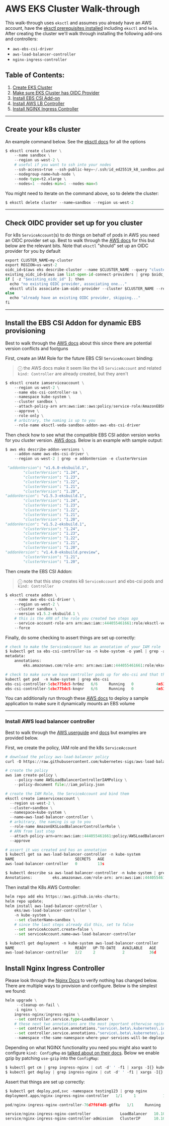# AWS EKS Cluster Walk-through

This walk-through uses `eksctl` and assumes you already have an AWS account, have the [eksctl prerequisites installed](https://docs.aws.amazon.com/eks/latest/userguide/getting-started-eksctl.html) including `eksctl` and `helm`.
After creating the cluster we'll walk through installing the following add-ons and controllers:

* `aws-ebs-csi-driver` 
* `aws-load-balancer-controller`
* `nginx-ingress-controller`

## Table of Contents:
1. [Create EKS Cluster](#create-cluster)
2. [Make sure EKS Cluster has OIDC Provider](#check-oidc)
3. [Install EBS CSI Add-on](#ebs-addon)
4. [Install AWS LB Controller](#aws-lb)
4. [Install NGINX Ingress Controller](#nginx-ingress)

---

## Create your k8s cluster <a name="create-cluster"></a>

An example command below. See the [eksctl docs](https://eksctl.io/usage/creating-and-managing-clusters/) for all the options

```python
$ eksctl create cluster \
    --name sandbox \
    --region us-west-2 \
    # useful if you want to ssh into your nodes
    --ssh-access=true --ssh-public-key=~/.ssh/id_ed25519_k8_sandbox.pub \
    --nodegroup-name=hub-node \
    --node-type=t2.xlarge \
    --nodes=1 --nodes-min=1 --nodes-max=5
```

You might need to iterate on the command above, so to delete the cluster:

```python
$ eksctl delete cluster --name=sandbox --region us-west-2
```

---

## Check OIDC provider set up for you cluster <a name="check-oidc"></a>

For k8s `ServiceAccount`(s) to do things on behalf of pods in AWS you need an OIDC provider set up. Best to walk through 
the [AWS docs](https://docs.aws.amazon.com/eks/latest/userguide/enable-iam-roles-for-service-accounts.html) for this
but below are the relevant bits. Note that `eksctl` "should" set up an OIDC provider for you by default

```python
export CLUSTER_NAME=my-cluster
export REGION=us-west-2
oidc_id=$(aws eks describe-cluster --name $CLUSTER_NAME --query "cluster.identity.oidc.issuer" --output text | cut -d '/' -f 5)
existing_oidc_id=$(aws iam list-open-id-connect-providers | grep $oidc_id | cut -d "/" -f4)
if [ -z "$existing_oidc_id" ]; then
  echo "no existing OIDC provider, associating one..."
  eksctl utils associate-iam-oidc-provider --cluster $CLUSTER_NAME --region $REGION --approve
else
  echo "already have an existing OIDC provider, skipping..."
fi
```

---

## Install the EBS CSI Addon for dynamic EBS provisioning <a name="ebs-addon"></a>

Best to walk through the [AWS docs](https://docs.aws.amazon.com/eks/latest/userguide/ebs-csi.html) about this
since there are potential version conflicts and footguns

First, create an IAM Role for the future EBS CSI `ServiceAccount` binding:

>  &#9432; the AWS docs make it seem like the k8 `ServiceAccount` and related `kind: Controller` are already created, but they aren't

```python
$ eksctl create iamserviceaccount \
    --region us-west-2 \
    --name ebs-csi-controller-sa \
    --namespace kube-system \
    --cluster sandbox \
    --attach-policy-arn arn:aws:iam::aws:policy/service-role/AmazonEBSCSIDriverPolicy \
    --approve \
    --role-only \
    # arbitrary, the naming is up to you
    --role-name eksctl-veda-sandbox-addon-aws-ebs-csi-driver
```

Then check how to see what the compatible EBS CSI addon version works for you cluster version. [AWS docs](https://docs.aws.amazon.com/eks/latest/userguide/managing-ebs-csi.html).
Below is an example with sample output:

```python
$ aws eks describe-addon-versions \
    --addon-name aws-ebs-csi-driver \
    --region us-west-2 | grep -e addonVersion -e clusterVersion

 "addonVersion": "v1.6.0-eksbuild.1",
        "clusterVersion": "1.24",
        "clusterVersion": "1.23",
        "clusterVersion": "1.22",
        "clusterVersion": "1.21",
        "clusterVersion": "1.20",
"addonVersion": "v1.5.3-eksbuild.1",
        "clusterVersion": "1.24",
        "clusterVersion": "1.23",
        "clusterVersion": "1.22",
        "clusterVersion": "1.21",
        "clusterVersion": "1.20",
"addonVersion": "v1.5.2-eksbuild.1",
        "clusterVersion": "1.24",
        "clusterVersion": "1.23",
        "clusterVersion": "1.22",
        "clusterVersion": "1.21",
        "clusterVersion": "1.20",
"addonVersion": "v1.4.0-eksbuild.preview",
        "clusterVersion": "1.21",
        "clusterVersion": "1.20",
```

Then create the EBS CSI Addon:

>  &#9432; note that this step creates k8 `ServiceAccount` and ebs-csi pods and `kind: Controller`

```python
$ eksctl create addon \
    --name aws-ebs-csi-driver \
    --region us-west-2 \
    --cluster sandbox \
    --version v1.5.2-eksbuild.1 \
    # this is the ARN of the role you created two steps ago
    --service-account-role-arn arn:aws:iam::444055461661:role/eksctl-veda-sandbox-addon-aws-ebs-csi-driver \
    --force
```
Finally, do some checking to assert things are set up correctly:

```python
# check to make the ServiceAccount has an annotation of your IAM role
$ kubectl get sa ebs-csi-controller-sa -n kube-system -o yaml | grep -a1 annotations
metadata:
    annotations:
        eks.amazonaws.com/role-arn: arn:aws:iam::444055461661:role/eksctl-veda-sandbox-addon-aws-ebs-csi-driver
```

```python
# check to make sure we have controller pods up for ebs-csi and that they aren't in state `CrashLoopBack`
kubectl get pod  -n kube-system | grep ebs-csi
ebs-csi-controller-5cbc775dc5-hr6mz   6/6     Running   0          4m51s
ebs-csi-controller-5cbc775dc5-knqnr   6/6     Running   0          4m51s
```

You can additionally run through these [AWS docs](https://docs.aws.amazon.com/eks/latest/userguide/ebs-sample-app.html) to deploy
a sample application to make sure it dynamically mounts an EBS volume

---

### Install AWS load balancer controller <a name="aws-lb"></a>

Best to walk through the [AWS userguide](https://docs.aws.amazon.com/eks/latest/userguide/alb-ingress.html) and [docs](https://docs.aws.amazon.com/eks/latest/userguide/aws-load-balancer-controller.html) but
examples are provided below.

First, we create the policy, IAM role and the k8s `ServiceAccount`

```python
# download the policy aws-load-balancer policy
curl -O https://raw.githubusercontent.com/kubernetes-sigs/aws-load-balancer-controller/v2.4.7/docs/install/iam_policy.json

# create the policy
aws iam create-policy \
    --policy-name AWSLoadBalancerControllerIAMPolicy \
    --policy-document file://iam_policy.json

# create the IAM Role, the ServiceAccount and bind them
eksctl create iamserviceaccount \
  --region us-west-2 \
  --cluster=sandbox \
  --namespace=kube-system \
  --name=aws-load-balancer-controller \
  # arbitrary, the naming is up to you
  --role-name AmazonEKSLoadBalancerControllerRole \
  # ARN from last step
  --attach-policy-arn=arn:aws:iam::444055461661:policy/AWSLoadBalancerControllerIAMPolicy \
  --approve

# assert it was created and has an annotation
$ kubectl get sa aws-load-balancer-controller -n kube-system
NAME                           SECRETS   AGE
aws-load-balancer-controller   0         13s

$ kubectl describe sa aws-load-balancer-controller -n kube-system | grep Annotations
Annotations:         eks.amazonaws.com/role-arn: arn:aws:iam::444055461661:role/AmazonEKSLoadBalancerControllerRole
```

Then install the K8s AWS Controller:

```python
helm repo add eks https://aws.github.io/eks-charts;
helm repo update;
helm install aws-load-balancer-controller \
    eks/aws-load-balancer-controller \
    -n kube-system \
    --set clusterName=sandbox \
    # since the last steps already did this, set to false
    --set serviceAccount.create=false \
    --set serviceAccount.name=aws-load-balancer-controller
```

```python
$ kubectl get deployment -n kube-system aws-load-balancer-controller
NAME                           READY   UP-TO-DATE   AVAILABLE   AGE
aws-load-balancer-controller   2/2     2            2           36d
```

## Install Nginx Ingress Controller <a name="nginx-ingress"></a>

Please look through the [Nginx Docs](https://docs.nginx.com/nginx-ingress-controller/) to verify nothing has changed below. There are multiple ways to provision and configure. Below is the simplest we found:

```python
helm upgrade \
     --cleanup-on-fail \
    -i nginx \
    ingress-nginx/ingress-nginx \
    --set controller.service.type=LoadBalancer \
    # these next two annotations are the most important otherwise nginx controller will create an "internal" NLB
    --set controller.service.annotations."service\.beta\.kubernetes\.io/aws-load-balancer-type"="nlb"  \
    --set controller.service.annotations."service\.beta\.kubernetes\.io/aws-load-balancer-scheme"="internet-facing" \
    --namespace <the-same-namespace-where-your-services-will-be-deployed>
```

Depending on what NGINX functionality you need you might also want to configure `kind: ConfigMap` as [talked about on their docs](https://kubernetes.github.io/ingress-nginx/user-guide/nginx-configuration/configmap/). 
Below we enable gzip by patching `use-gzip` into the `ConfigMap`:

```python
$ kubectl get cm | grep ingress-nginx | cut -d' ' -f1 | xargs -I{} kubectl patch cm/{} --type merge -p '{"data":{"use-gzip":"true"}}'
$ kubectl get deploy | grep ingress-nginx | cut -d' ' -f1 | xargs -I{} kubectl rollout restart deploy/{}   
```

Assert that things are set up correctly:

```python
$ kubectl get deploy,pod,svc -namespace testing123 | grep nginx
deployment.apps/nginx-ingress-nginx-controller   1/1     1            1           2d17h

pod/nginx-ingress-nginx-controller-76d7f6f4d5-g6fkv   1/1     Running   0          27h

service/nginx-ingress-nginx-controller             LoadBalancer   10.100.36.152    k8s-eoapi-553d3ea234b-3eef2e6e61e5d161.elb.us-west-1.amazonaws.com   80:30342/TCP,443:30742/TCP   2d17h
service/nginx-ingress-nginx-controller-admission   ClusterIP      10.100.34.22     <none>                                                                          443/TCP                      2d17h
```